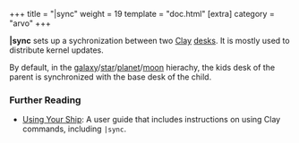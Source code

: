 +++
title = "|sync"
weight = 19
template = "doc.html"
[extra]
category = "arvo"
+++

**|sync** sets up a sychronization between two [Clay](../clay) [desks](../desk). It is mostly used to distribute kernel updates.

By default, in the [galaxy](../galaxy)/[star](../star)/[planet](../planet)/[moon](../moon) hierachy, the kids desk of the parent is synchronized with the base desk of the child.


### Further Reading

- [Using Your Ship](@/using/operations/using-your-ship.md#filesystem): A user guide that includes instructions on using Clay commands, including `|sync`.
